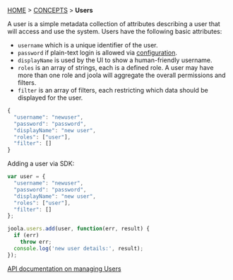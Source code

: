 [HOME](Home) > [CONCEPTS](basic-concepts) > **Users**

A user is a simple metadata collection of attributes describing a user that will access and use the system.
Users have the following basic attributes:
- `username` which is a unique identifier of the user.
- `password` if plain-text login is allowed via [configuration](configuration).
- `displayName` is used by the UI to show a human-friendly username.
- `roles` is an array of strings, each is a defined role. A user may have more than one role and joola will aggregate the overall permissions and filters.
- `filter` is an array of filters, each restricting which data should be displayed for the user.

```js
{
  "username": "newuser",
  "password": "password",
  "displayName": "new user",
  "roles": ["user"],
  "filter": []
}
```

Adding a user via SDK:
```js
var user = {
  "username": "newuser",
  "password": "password",
  "displayName": "new user",
  "roles": ["user"],
  "filter": []
};

joola.users.add(user, function(err, result) {
  if (err)
    throw err;
  console.log('new user details:', result);
});
```

[API documentation on managing Users](https://github.com/joola/joola/wiki/api-documentation#users-usersworkspaceapitoken)
